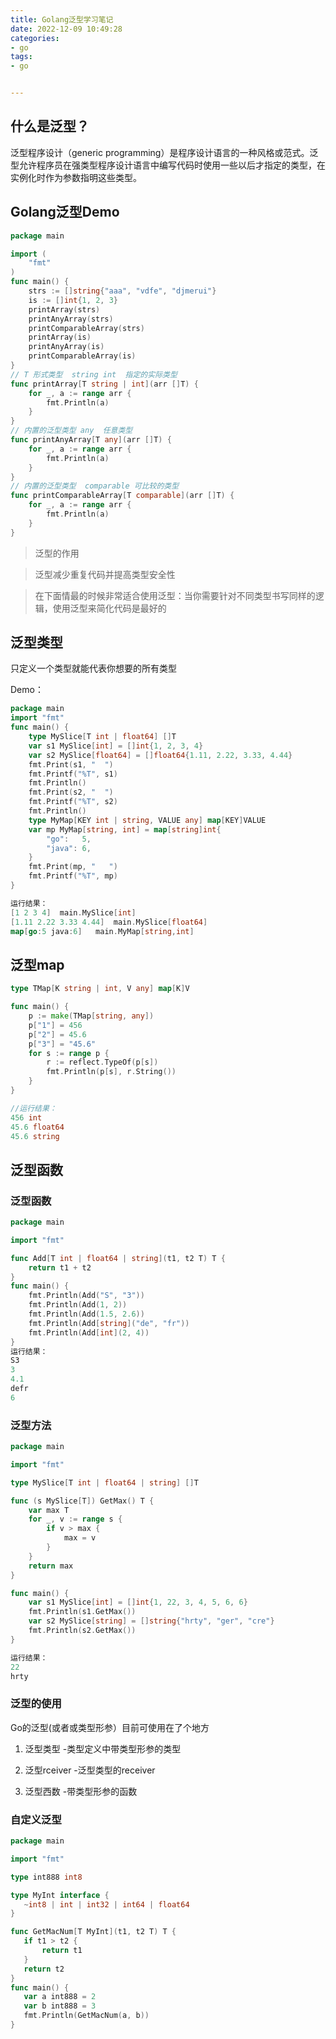 ```yaml
---
title: Golang泛型学习笔记
date: 2022-12-09 10:49:28
categories:
- go
tags:
- go


---
```


## 什么是泛型？

泛型程序设计（generic programming）是程序设计语言的一种风格或范式。泛型允许程序员在强类型程序设计语言中编写代码时使用一些以后才指定的类型，在实例化时作为参数指明这些类型。

<!--more-->

## Golang泛型Demo
```go
package main

import (
	"fmt"
)
func main() {
	strs := []string{"aaa", "vdfe", "djmerui"}
	is := []int{1, 2, 3}
	printArray(strs)
	printAnyArray(strs)
	printComparableArray(strs)
	printArray(is)
	printAnyArray(is)
	printComparableArray(is)
}
// T 形式类型  string int  指定的实际类型
func printArray[T string | int](arr []T) {
	for _, a := range arr {
		fmt.Println(a)
	}
}
// 内置的泛型类型 any  任意类型  
func printAnyArray[T any](arr []T) {
	for _, a := range arr {
		fmt.Println(a)
	}
}
// 内置的泛型类型  comparable 可比较的类型
func printComparableArray[T comparable](arr []T) {
	for _, a := range arr {
		fmt.Println(a)
	}
}


```
> 泛型的作用

> 泛型减少重复代码并提高类型安全性

> 在下面情最的时候非常适合使用泛型：当你需要针对不同类型书写同样的逻辑，使用泛型来简化代码是最好的


## 泛型类型

只定义一个类型就能代表你想要的所有类型

Demo：
```go
package main
import "fmt"
func main() {
	type MySlice[T int | float64] []T
	var s1 MySlice[int] = []int{1, 2, 3, 4}
	var s2 MySlice[float64] = []float64{1.11, 2.22, 3.33, 4.44}
	fmt.Print(s1, "  ")
	fmt.Printf("%T", s1)
	fmt.Println()
	fmt.Print(s2, "  ")
	fmt.Printf("%T", s2)
	fmt.Println()
	type MyMap[KEY int | string, VALUE any] map[KEY]VALUE
	var mp MyMap[string, int] = map[string]int{
		"go":   5,
		"java": 6,
	}
	fmt.Print(mp, "   ")
	fmt.Printf("%T", mp)
}

运行结果：
[1 2 3 4]  main.MySlice[int]
[1.11 2.22 3.33 4.44]  main.MySlice[float64]
map[go:5 java:6]   main.MyMap[string,int]

```

## 泛型map
```go
type TMap[K string | int, V any] map[K]V

func main() {
	p := make(TMap[string, any])
	p["1"] = 456
	p["2"] = 45.6
	p["3"] = "45.6"
	for s := range p {
		r := reflect.TypeOf(p[s])
		fmt.Println(p[s], r.String())
	}
}

//运行结果：
456 int
45.6 float64
45.6 string

```

## 泛型函数


### 泛型函数
```go
package main

import "fmt"

func Add[T int | float64 | string](t1, t2 T) T {
	return t1 + t2
}
func main() {
	fmt.Println(Add("S", "3"))
	fmt.Println(Add(1, 2))
	fmt.Println(Add(1.5, 2.6))
	fmt.Println(Add[string]("de", "fr"))
	fmt.Println(Add[int](2, 4))
}
运行结果：
S3
3
4.1
defr
6


```

### 泛型方法
```go
package main

import "fmt"

type MySlice[T int | float64 | string] []T

func (s MySlice[T]) GetMax() T {
	var max T
	for _, v := range s {
		if v > max {
			max = v
		}
	}
	return max
}

func main() {
	var s1 MySlice[int] = []int{1, 22, 3, 4, 5, 6, 6}
	fmt.Println(s1.GetMax())
	var s2 MySlice[string] = []string{"hrty", "ger", "cre"}
	fmt.Println(s2.GetMax())
}

运行结果：
22
hrty

```

### 泛型的使用
Go的泛型(或者或类型形参）目前可使用在了个地方

1. 泛型类型 -类型定义中带类型形参的类型

2. 泛型rceiver -泛型类型的receiver

3. 泛型西数 -带类型形参的函数

### 自定义泛型

 ```go
package main

import "fmt"

type int888 int8

type MyInt interface {
	~int8 | int | int32 | int64 | float64
}

func GetMacNum[T MyInt](t1, t2 T) T {
	if t1 > t2 {
		return t1
	}
	return t2
}
func main() {
	var a int888 = 2
	var b int888 = 3
	fmt.Println(GetMacNum(a, b))
}


```
